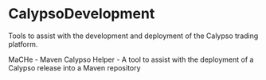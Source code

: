 CalypsoDevelopment
============================

Tools to assist with the development and deployment of the Calypso trading platform.

MaCHe - Maven Calypso Helper - A tool to assist with the deployment of a Calypso release into a Maven repository
